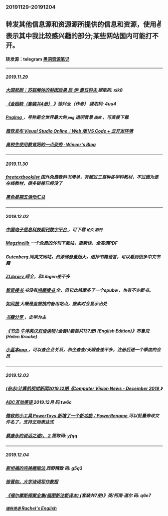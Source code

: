 ### 20191129-20191204
转发其他信息源和资源源所提供的信息和资源，使用✌表示其中我比较感兴趣的部分;某些网站国内可能打不开。
---
#### 转发源：telegram [黑洞资源笔记](https://t.me/tieliu)
---
##### 2019.11.29
##### [大国悲剧：苏联解体的前因后果 尼·伊·雷日科夫 ](https://pan.baidu.com/wap/init?surl=_x-ZAHJS36mj83tZIpqnkA)  提取码: xik8
##### [《金瓯缺（套装共4册） ](https://pan.baidu.com/wap/init?surl=NviknFo1yQVAzQQl-EMlnQ)》徐兴业（作者） 提取码: 4uu4 
##### [PngImg ](http://pngimg.com/)，号称是全世界最大的 `png` 透明背景 `图库` ，可直接下载
##### [微软发布 Visual Studio Online：Web 版 VS Code + 云开发环境 ](https://zhuanlan.zhihu.com/p/90126914)
##### [高校生使用教育网的一点姿势 · Wincer's Blog](https://blog.itswincer.com/posts/36b4c1ab/)
---
##### 2019.11.30
##### [freetextbooklist ](http://www.freetextbooklist.com/)  国外免费教科书清单，有超过三百种各学科教材，不过因为是在线教材，很多链接已经没了
##### [黑色星期五活动汇总 ](https://xianshiyouhui.com/blackfriday/?from=groupmessage)
---
##### 2019.12.02
##### [中国电子信息科技期刊数字平台 ](http://www.sloc.com.cn/)，可下载 `论文` `期刊`
##### [Magzinelib ](https://magazinelib.com/) 一个免费的外刊下载站，更新快，全高清PDF
##### [Gutenberg ](https://www.gutenberg.org/) 同英文网站，资源储备量超大，选择书籍语言，可以看到很多中文书籍
##### [ZLibrary ](https://b-ok.cc/) 超全，和Libgen差不多
##### [智奇搜书 ](https://www.zqbook.top/) 书没有[鸠摩搜书 ](https://www.jiumodiary.com/)全，但它比鸠摩多了一个epubw，也有不少新书。
##### [如风搜 ](http://www.rufengso.net/) 大概是盘搜搜的备用站点，搜索时会显示出处
##### [书籍分享 ](http://www.rufengso.net/u/bd-1512823434)，史学为主
##### [《书虫·牛津英汉双语读物 ](https://pan.baidu.com/s/1nv01Hah#/)(全套)(套装共137册) (English Edition)》布鲁克 (Helen Brooke) 
##### [小蓝本app ](http://u51.me/9CDN)，可以查企业关系，和企查查/天眼查差不多，注册后送一个季度的会员
---
##### 2019.12.03
##### [(杂志)计算机视觉新闻2019.12期《Computer Vision News - December 2019 ](https://www.rsipvision.com/ComputerVisionNews-2019December/)》
##### [ABC互动英语 ](https://pan.baidu.com/s/1txQf2eB6Zg1T27pHzcZE-Q)2019.12月 码:tw6c 
##### [微软的小工具 PowerToys 新增了一个新功能：PowerRename ](https://github.com/microsoft/PowerToys/releases) 可以批量修改文件名了，支持正则表达式
##### [蔡康永的说话之道1、 2 ](https://pan.baidu.com/wap/init?surl=HSxGRGZbglksw01DFe7ZFQ)  提取码: yfqq
---
##### 2019.12.04
##### [斯坦福的完美睡眠法 ](https://pan.baidu.com/wap/init?surl=lALH5nJSF0DPiJDT3C1oIg) 西野精致 码: g5q3 
##### [徐晋如，大学诗词写作教程 ](https://pan.baidu.com/s/1eQ6BeJS#/)
##### [《福尔摩斯探案全集(插图新注新译本) ](https://pan.baidu.com/s/1WfJ_rifO8doPW7hgQy2A8A#/)(套装共7册)》英/柯南·道尔 码: q6e7
##### [`瑞秋英语` Rachel's English ](https://rachelsenglish.com/)
